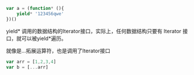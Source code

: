 ```js
var a = (function* (){
	yield* '123456qwe'
})()
```

yield* 调用的数据结构的Iterator接口，实际上，任何数据结构只要有 Iterator 接口，就可以被yield*遍历。

就像是...拓展运算符，也是调用了Iterator接口

```js
var arr = [1,2,3,4]
var b = [...arr]
```